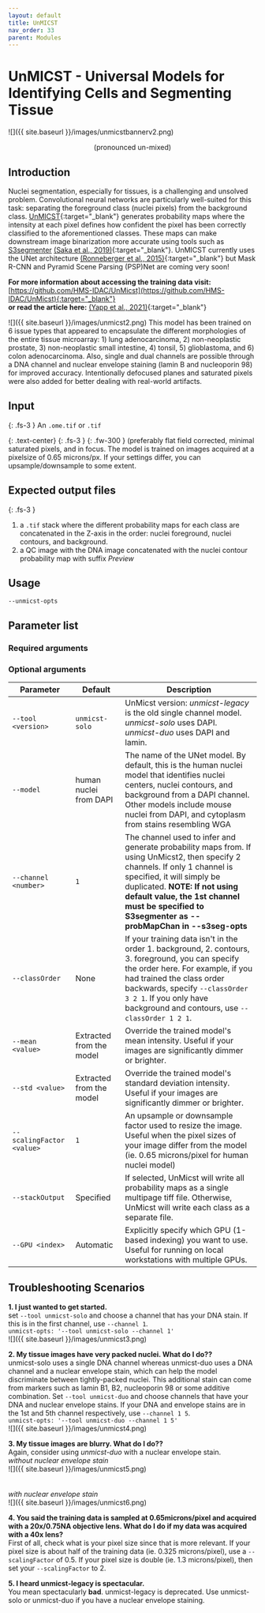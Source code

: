 ```yaml
---
layout: default
title: UnMICST
nav_order: 33
parent: Modules
---
```


# UnMICST - Universal Models for Identifying Cells and Segmenting Tissue <br>
![]({{ site.baseurl }}/images/unmicstbannerv2.png) <br>
<p align="center"> 
  (pronounced un-mixed)
</p>

## Introduction
Nuclei segmentation, especially for tissues, is a challenging and unsolved problem. Convolutional neural networks are particularly well-suited for this task: separating the foreground class (nuclei pixels) from the background class. [UnMICST](https://labsyspharm.github.io/UnMICST-info/){:target="_blank"} generates probability maps where the intensity at each pixel defines how confident the pixel has been correctly classified to the aforementioned classes. These maps can make downstream image binarization more accurate using tools such as [S3segmenter](https://github.com/HMS-IDAC/S3segmenter) [(Saka et al., 2019)](https://doi.org/10.1038/s41587-019-0207-y){:target="_blank"}. UnMICST currently uses the UNet architecture [(Ronneberger et al., 2015)](https://arxiv.org/abs/1505.04597){:target="_blank"} but Mask R-CNN and Pyramid Scene Parsing (PSP)Net are coming very soon!

**For more information about accessing the training data visit:** [https://github.com/HMS-IDAC/UnMicst](https://github.com/HMS-IDAC/UnMicst){:target="_blank"}
<br>
**or read the article here:** [(Yapp et al., 2021)](https://doi.org/10.1101/2021.04.02.438285){:target="_blank"}

![]({{ site.baseurl }}/images/unmicst2.png)
This model has been trained on 6 issue types that appeared to encapsulate the different morphologies of the entire tissue microarray: 1) lung adenocarcinoma, 2) non-neoplastic prostate, 3) non-neoplastic small intestine, 4) tonsil, 5) glioblastoma, and 6) colon adenocarcinoma. Also, single and dual channels are possible through a DNA channel and nuclear envelope staining (lamin B and nucleoporin 98) for improved accuracy. Intentionally defocused planes and saturated pixels were also added for better dealing with real-world artifacts.


## Input

{: .fs-3 }
An ```.ome.tif``` or ```.tif```  

{: .text-center}
{: .fs-3 }
{: .fw-300 }
(preferably flat field corrected, minimal saturated pixels, and in focus. The model is trained on images acquired at a pixelsize of 0.65 microns/px. If your settings differ, you can upsample/downsample to some extent.

## Expected output files

{: .fs-3 }
1. a ```.tif``` stack where the different probability maps for each class are concatenated in the Z-axis in the order: nuclei foreground, nuclei contours, and background.
2. a QC image with the DNA image concatenated with the nuclei contour probability map with suffix *Preview*

## Usage

`--unmicst-opts`

## Parameter list

### Required arguments

### Optional arguments

| Parameter | Default | Description |
| --- | --- | --- |
| `--tool <version>` | `unmicst-solo` | UnMicst version: *unmicst-legacy* is the old single channel model. *unmicst-solo* uses DAPI. *unmicst-duo* uses DAPI and lamin. |
| `--model` | human nuclei from DAPI | The name of the UNet model. By default, this is the human nuclei model that identifies nuclei centers, nuclei contours, and background from a DAPI channel. Other models include mouse nuclei from DAPI, and cytoplasm from stains resembling WGA |
| `--channel <number>` | `1` | The channel used to infer and generate probability maps from. If using UnMicst2, then specify 2 channels. If only 1 channel is specified, it will simply be duplicated. **NOTE: If not using default value, the 1st channel must be specified to S3segmenter as --probMapChan in --s3seg-opts**|
| `--classOrder` | None | If your training data isn't in the order 1. background, 2. contours, 3. foreground, you can specify the order here. For example, if you had trained the class order backwards, specify `--classOrder 3 2 1`. If you only have background and contours, use `--classOrder 1 2 1`. |
| `--mean <value>` | Extracted from the model | Override the trained model's mean intensity. Useful if your images are significantly dimmer or brighter. |
| `--std <value>` | Extracted from the model | Override the trained model's standard deviation intensity. Useful if your images are significantly dimmer or brighter. |
| `--scalingFactor <value>` | `1` | An upsample or downsample factor used to resize the image. Useful when the pixel sizes of your image differ from the model (ie. 0.65 microns/pixel for human nuclei model) |
| `--stackOutput` | Specified | If selected, UnMicst will write all probability maps as a single multipage tiff file. Otherwise, UnMicst will write each class as a separate file. |
| `--GPU <index>` | Automatic | Explicitly specify which GPU (1-based indexing) you want to use. Useful for running on local workstations with multiple GPUs. |


	
## Troubleshooting Scenarios
**1. I just wanted to get started.** <br>
set `--tool unmicst-solo` and choose a channel that has your DNA stain. If this is in the first channel, use `--channel 1`. <br>
`unmicst-opts: '--tool unmicst-solo --channel 1'` <br>
![]({{ site.baseurl }}/images/unmicst3.png) <br>

**2. My tissue images have very packed nuclei. What do I do??**<br>
unmicst-solo uses a single DNA channel whereas unmicst-duo uses a DNA channel and a nuclear envelope stain, which can help the model discriminate between tightly-packed nuclei. This additional stain can come from markers such as lamin B1, B2, nucleoporin 98 or some additive combination. 
Set `--tool unmicst-duo` and choose channels that have your DNA and nuclear envelope stains. If your DNA and envelope stains are in the 1st and 5th channel respectively, use `--channel 1 5`. <br>
`unmicst-opts: '--tool unmicst-duo --channel 1 5'` <br>
![]({{ site.baseurl }}/images/unmicst4.png) <br>

**3. My tissue images are blurry. What do I do??**<br>
Again, consider using *unmicst-duo* with a nuclear envelope stain.<br>
*without nuclear envelope stain*<br>
![]({{ site.baseurl }}/images/unmicst5.png) <br>
<br>
<br>
*with nuclear envelope stain*<br>
![]({{ site.baseurl }}/images/unmicst6.png) <br>

**4. You said the training data is sampled at 0.65microns/pixel and acquired with a 20x/0.75NA objective lens. What do I do if my data was acquired with a 40x lens?**<br>
First of all, check what is your pixel size since that is more relevant. If your pixel size is about half of the training data (ie. 0.325 microns/pixel), use a `--scalingFactor` of 0.5. If your pixel size is double (ie. 1.3 microns/pixel), then set your `--scalingFactor` to 2.

**5. I heard unmicst-legacy is spectacular.**<br>
You mean spectacularly **bad**. unmicst-legacy is deprecated. Use unmicst-solo or unmicst-duo if you have a nuclear envelope staining.

